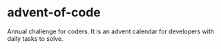 # advent-of-code
Annual challenge for coders. It is an advent calendar for developers with daily tasks to solve.
